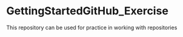 # GettingStartedGitHub_Exercise
This repository can be used for practice in working with repositories
